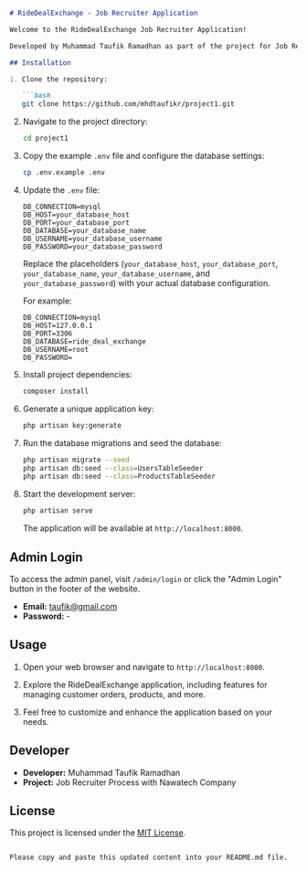 ```markdown
# RideDealExchange - Job Recruiter Application

Welcome to the RideDealExchange Job Recruiter Application!

Developed by Muhammad Taufik Ramadhan as part of the project for Job Recruiter Process with Nawatech Company.

## Installation

1. Clone the repository:

   ```bash
   git clone https://github.com/mhdtaufikr/project1.git
   ```
2. Navigate to the project directory:

   ```bash
   cd project1
   ```

3. Copy the example `.env` file and configure the database settings:

   ```bash
   cp .env.example .env
   ```

4. Update the `.env` file:

   ```
   DB_CONNECTION=mysql
   DB_HOST=your_database_host
   DB_PORT=your_database_port
   DB_DATABASE=your_database_name
   DB_USERNAME=your_database_username
   DB_PASSWORD=your_database_password
   ```

   Replace the placeholders (`your_database_host`, `your_database_port`, `your_database_name`, `your_database_username`, and `your_database_password`) with your actual database configuration.

   For example:

   ```
   DB_CONNECTION=mysql
   DB_HOST=127.0.0.1
   DB_PORT=3306
   DB_DATABASE=ride_deal_exchange
   DB_USERNAME=root
   DB_PASSWORD=
   ```

5. Install project dependencies:

   ```bash
   composer install
   ```

6. Generate a unique application key:

   ```bash
   php artisan key:generate
   ```

7. Run the database migrations and seed the database:

   ```bash
   php artisan migrate --seed
   php artisan db:seed --class=UsersTableSeeder
   php artisan db:seed --class=ProductsTableSeeder
   ```

8. Start the development server:

   ```bash
   php artisan serve
   ```

   The application will be available at `http://localhost:8000`.

## Admin Login

To access the admin panel, visit `/admin/login` or click the "Admin Login" button in the footer of the website.

- **Email:** taufik@gmail.com
- **Password:** -

## Usage

1. Open your web browser and navigate to `http://localhost:8000`.

2. Explore the RideDealExchange application, including features for managing customer orders, products, and more.

3. Feel free to customize and enhance the application based on your needs.

## Developer

- **Developer:** Muhammad Taufik Ramadhan
- **Project:** Job Recruiter Process with Nawatech Company

## License

This project is licensed under the [MIT License](LICENSE).
```

Please copy and paste this updated content into your README.md file.
